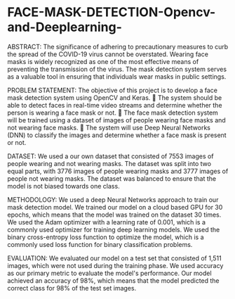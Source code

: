 # FACE-MASK-DETECTION-Opencv-and-Deeplearning-

ABSTRACT:
The significance of adhering to precautionary measures to curb the spread of the COVID-19 virus cannot be overstated. Wearing face masks is widely recognized as one of the most effective means of preventing the transmission of the virus. The mask detection system serves as a valuable tool in ensuring that individuals wear masks in public settings.

PROBLEM STATEMENT:
The objective of this project is to develop a face mask detection system using OpenCV and Keras.  The system should be able to detect faces in real-time video streams and determine whether the person is wearing a face mask or not.  The face mask detection system will be trained using a dataset of images of people wearing face masks and not wearing face masks.  The system will use Deep Neural Networks (DNN) to classify the images and determine whether a face mask is present or not.

DATASET:
We used a our own dataset that consisted of 7553 images of people wearing and not wearing masks. The dataset was split into two equal parts, with 3776 images of people wearing masks and 3777 images of people not wearing masks. The dataset was balanced to ensure that the model is not biased towards one class.

METHODOLOGY:
We used a deep Neural Networks approach to train our mask detection model. We trained our model on a cloud based GPU for 30 epochs, which means that the model was trained on the dataset 30 times. We used the Adam optimizer with a learning rate of 0.001, which is a commonly used optimizer for training deep learning models. We used the binary cross-entropy loss function to optimize the model, which is a commonly used loss function for binary classification problems.

EVALUATION:
We evaluated our model on a test set that consisted of 1,511 images, which were not used during the training phase. We used accuracy as our primary metric to evaluate the model's performance. Our model achieved an accuracy of 98%, which means that the model predicted the correct class for 98% of the test set images.
